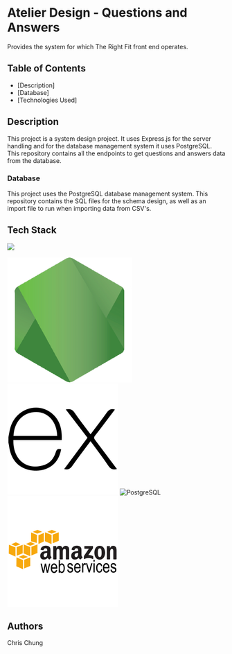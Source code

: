 # Atelier Design - Questions and Answers

Provides the system for which The Right Fit front end operates.

## Table of Contents
- [Description]
- [Database]
- [Technologies Used]

## Description

This project is a system design project. It uses Express.js for the server handling and for the database management system it uses PostgreSQL.
This repository contains all the endpoints to get questions and answers data from the database.

### Database

This project uses the PostgreSQL database management system. This repository contains the SQL files for the schema design, as well as an import file to run when importing data from CSV's.

## Tech Stack

<img src="https://img.shields.io/badge/Node.js-ColourCode?logo=SimpleIconName&logoColor=ColorName&style=ShieldStyle" />

![Node.js][NodeIcon]
![Express.js][ExpressIcon]
![PostgreSQL][PostgresIcon]
![Amazon AWS][AWSIcon]

## Authors

Chris Chung

[NodeIcon]: https://raw.githubusercontent.com/github/explore/80688e429a7d4ef2fca1e82350fe8e3517d3494d/topics/nodejs/nodejs.png "Node.js"
[ExpressIcon]: https://github.com/devicons/devicon/blob/master/icons/express/express-original.svg "Express"
[PostgresIcon]: https://upload.wikimedia.org/wikipedia/commons/thumb/2/29/Postgresql_elephant.svg/1200px-Postgresql_elephant.svg.png "Postgres"
[AWSIcon]: https://raw.githubusercontent.com/devicons/devicon/master/icons/amazonwebservices/amazonwebservices-original-wordmark.svg "Amazon AWS"




